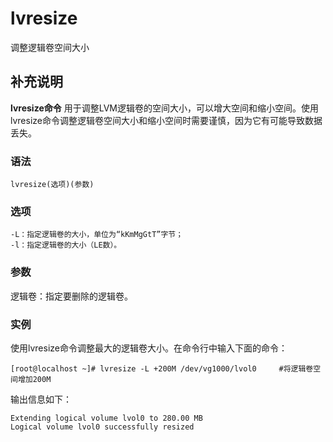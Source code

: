 # lvresize

调整逻辑卷空间大小

## 补充说明

**lvresize命令** 用于调整LVM逻辑卷的空间大小，可以增大空间和缩小空间。使用lvresize命令调整逻辑卷空间大小和缩小空间时需要谨慎，因为它有可能导致数据丢失。

### 语法

```text
lvresize(选项)(参数)
```

### 选项

```text
-L：指定逻辑卷的大小，单位为“kKmMgGtT”字节；
-l：指定逻辑卷的大小（LE数）。
```

### 参数

逻辑卷：指定要删除的逻辑卷。

### 实例

使用lvresize命令调整最大的逻辑卷大小。在命令行中输入下面的命令：

```text
[root@localhost ~]# lvresize -L +200M /dev/vg1000/lvol0     #将逻辑卷空间增加200M
```

输出信息如下：

```text
Extending logical volume lvol0 to 280.00 MB
Logical volume lvol0 successfully resized
```

